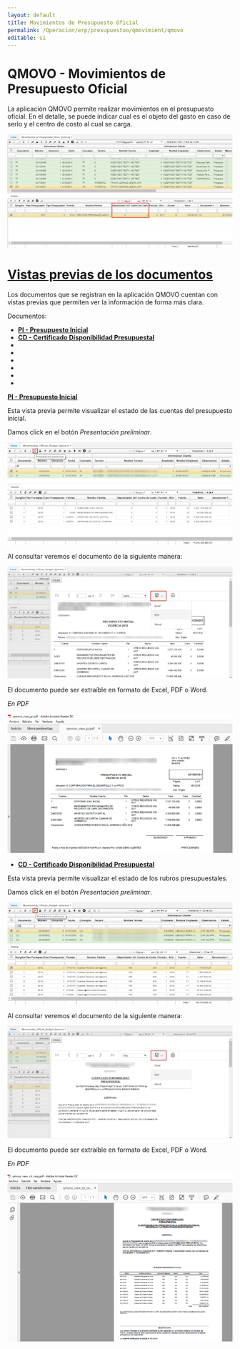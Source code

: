 ```yaml
---
layout: default
title: Movimientos de Presupuesto Oficial
permalink: /Operacion/erp/presupuestoo/qmovimient/qmovo
editable: si
---
```


# QMOVO - Movimientos de Presupuesto Oficial

La aplicación QMOVO permite realizar movimientos en el presupuesto oficial. En el detalle, se puede indicar cual es el objeto del gasto en caso de serlo y el centro de costo al cual se carga.  


![](qmovo.png)

# [Vistas previas de los documentos](http://docs.oasiscom.com/Operacion/erp/presupuestoo/qmovimient/qmovo#vistas-previas-de-los-documentos)

Los documentos que se registran en la aplicación QMOVO cuentan con vistas previas que permiten ver la información de forma más clara.  

Documentos:

* [**PI - Presupuesto Inicial**](http://docs.oasiscom.com/Operacion/erp/presupuestoo/qmovimient/qmovo#pi---presupuesto-inicial)  
* [**CD - Certificado Disponibilidad Presupuestal**](http://docs.oasiscom.com/Operacion/erp/presupuestoo/qmovimient/qmovo#cd---certificado-disponibilidad-presupuestal)  
*  
*  
*  
*  
*  
*  






[**PI - Presupuesto Inicial**](http://docs.oasiscom.com/Operacion/erp/presupuestoo/qmovimient/qmovo#pi---presupuesto-inicial)  

Esta vista previa permite visualizar el estado de las cuentas del presupuesto inicial.  

Damos click en el botón _Presentación preliminar_.  

![](qmovo1.png)

Al consultar veremos el documento de la siguiente manera:  

![](qmovo2.png)

El documento puede ser extraíble en formato de Excel, PDF o Word.  

_En PDF_  

![](qmovo3.png)


* [**CD - Certificado Disponibilidad Presupuestal**](http://docs.oasiscom.com/Operacion/erp/presupuestoo/qmovimient/qmovo#cd---certificado-disponibilidad-presupuestal)  

Esta vista previa permite visualizar el estado de los rubros presupuestales.  

Damos click en el botón _Presentación preliminar_.  

![](qmovo4.png)

Al consultar veremos el documento de la siguiente manera:  

![](qmovo5.png)

El documento puede ser extraíble en formato de Excel, PDF o Word.  

_En PDF_  

![](qmovo6.png)
























